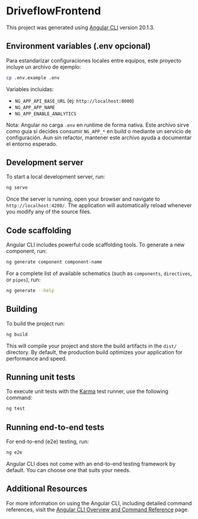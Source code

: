 # DriveflowFrontend

This project was generated using [Angular CLI](https://github.com/angular/angular-cli) version 20.1.3.

## Environment variables (.env opcional)

Para estandarizar configuraciones locales entre equipos, este proyecto incluye un archivo de ejemplo:

```bash
cp .env.example .env
```

Variables incluidas:

- `NG_APP_API_BASE_URL` (ej: `http://localhost:8000`)
- `NG_APP_APP_NAME`
- `NG_APP_ENABLE_ANALYTICS`

Nota: Angular no carga `.env` en runtime de forma nativa. Este archivo sirve como guía si decides consumir `NG_APP_*` en build o mediante un servicio de configuración. Aun sin refactor, mantener este archivo ayuda a documentar el entorno esperado.

## Development server

To start a local development server, run:

```bash
ng serve
```

Once the server is running, open your browser and navigate to `http://localhost:4200/`. The application will automatically reload whenever you modify any of the source files.

## Code scaffolding

Angular CLI includes powerful code scaffolding tools. To generate a new component, run:

```bash
ng generate component component-name
```

For a complete list of available schematics (such as `components`, `directives`, or `pipes`), run:

```bash
ng generate --help
```

## Building

To build the project run:

```bash
ng build
```

This will compile your project and store the build artifacts in the `dist/` directory. By default, the production build optimizes your application for performance and speed.

## Running unit tests

To execute unit tests with the [Karma](https://karma-runner.github.io) test runner, use the following command:

```bash
ng test
```

## Running end-to-end tests

For end-to-end (e2e) testing, run:

```bash
ng e2e
```

Angular CLI does not come with an end-to-end testing framework by default. You can choose one that suits your needs.

## Additional Resources

For more information on using the Angular CLI, including detailed command references, visit the [Angular CLI Overview and Command Reference](https://angular.dev/tools/cli) page.

